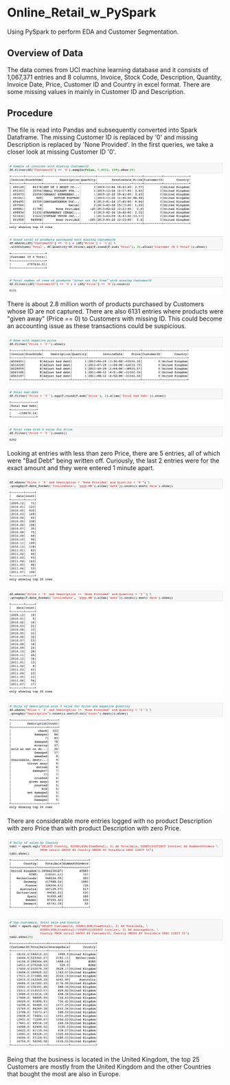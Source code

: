 # Online_Retail_w_PySpark
Using PySpark to perform EDA and Customer Segmentation.

## Overview of Data
The data comes from UCI machine learning database and it consists of 1,067,371 entries and 8 columns, Invoice, Stock Code, Description, Quantity, Invoice Date, Price, Customer ID and Country in excel format.
There are some missing values in mainly in Customer ID and Description.

## Procedure
The file is read into Pandas and subsequently converted into Spark Dataframe. The missing Customer ID is replaced by '0' and missing Description is replaced by 'None Provided'. In the first queries, we take a closer look at missing Customer ID '0'.

![CustomerID==0](Images/CustomerID==0.png)

There is about 2.8 million worth of products purchased by Customers whose ID are not captured. There are also 6131 entries where products were "given away" (Price == 0) to Customers with missing ID. This could become an accounting issue as these transactions could be suspicious.

![Price<=0](Images/Price<=0.png)

Looking at entries with less than zero Price, there are 5 entries, all of which were "Bad Debt" being written off. Curiously, the last 2 entries were for the exact amount and they were entered 1 minute apart.

![NoneProvidedPrice==0](Images/NoneProvidedPrice==0.png)

![NotNoneProvidedPrice==0](Images/NotNoneProvidedPrice==0.png)

![TallyNotNoneProvidedPrice==0](Images/TallyNotNoneProvidedPrice==0.png)

There are considerable more entries logged with no product Description with zero Price than with product Description with zero Price.

![Top10Countries](Images/Top10Countries.png)

![Top25Customers](Images/Top25Customers.png)

Being that the business is located in the United Kingdom, the top 25 Customers are mostly from the United Kingdom and the other Countries that bought the most are also in Europe.
